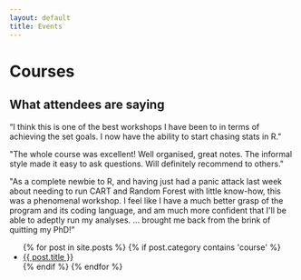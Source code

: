```yaml
---
layout: default
title: Events
---
```


# Courses

## What attendees are saying
 
“I think this is one of the best workshops I have been to in terms of achieving the set goals. I now have the ability to start chasing stats in R."

"The whole course was excellent! Well organised, great notes. The informal style made it easy to ask questions. Will definitely recommend to others."

"As a complete newbie to R, and having just had a panic attack last week about needing to run CART and Random Forest with little know-how, this was a phenomenal workshop. I feel like I have a much better grasp of the program and its coding language, and am much more confident that I'll be able to adeptly run my analyses. ... brought me back from the brink of quitting my PhD!”

<ul class="list_post">
    {% for post in site.posts %}
    {% if post.category contains 'course' %}
  <li><a class="button_post" href="{{ post.url }}">{{ post.title }} </a></li>
    {% endif %}
  {% endfor %}
</ul>
